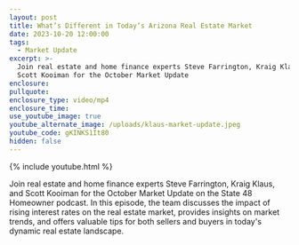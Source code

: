 ```yaml
---
layout: post
title: What’s Different in Today’s Arizona Real Estate Market
date: 2023-10-20 12:00:00
tags:
  - Market Update
excerpt: >-
  Join real estate and home finance experts Steve Farrington, Kraig Klaus, and
  Scott Kooiman for the October Market Update
enclosure:
pullquote:
enclosure_type: video/mp4
enclosure_time:
use_youtube_image: true
youtube_alternate_image: /uploads/klaus-market-update.jpeg
youtube_code: gKINKS1It80
hidden: false
---
```

{% include youtube.html %}

Join real estate and home finance experts Steve Farrington, Kraig Klaus, and Scott Kooiman for the October Market Update on the State 48 Homeowner podcast. In this episode, the team discusses the impact of rising interest rates on the real estate market, provides insights on market trends, and offers valuable tips for both sellers and buyers in today's dynamic real estate landscape.